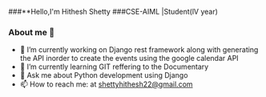 
###**Hello,I'm Hithesh Shetty
###CSE-AIML |Student(lV year)

### About me 👋



- 🔭 I’m currently working on Django rest framework along with generating the API inorder to create the events using the google calendar API
- 🌱 I’m currently learning GIT reffering to the Documentary
- 💬 Ask me about Python development using Django
- 📫 How to reach me: at shettyhithesh22@gmail.com

